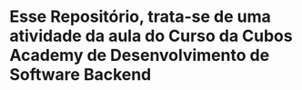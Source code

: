 # Esse Repositório, trata-se de uma atividade da aula do Curso da Cubos Academy de Desenvolvimento de Software Backend